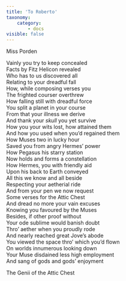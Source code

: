 ```yaml
---
title: 'To Roberto'
taxonomy:
    category:
        - docs
visible: false
---
```


<div class="author">Miss Porden</div>

Vainly you try to keep concealed  
Facts by Fitz Helicon revealed  
Who has to us discovered all  
Relating to your dreadful fall  
How, while composing verses you  
The frighted courser overthrew  
How falling still with dreadful force  
You split a planet in your course  
From that your illness we derive  
And thank your *skull* you yet survive  
How you your wits lost, how attained them  
And how you used when you’d regained them  
How Muses two in lucky hour  
Saved you from angry Hermes’ power  
How Pegasus his starry station  
Now holds and forms a constellation  
How Hermes, you with friendly aid  
Upon his back to Earth conveyed  
All this we know and all beside  
Respecting your aetherial ride  
And from your pen we now request  
Some verses for the Attic Chest  
And dread no more your vain excuses  
Knowing you favoured by the Muses  
Besides, if other proof without  
Your ode sublime would banish doubt  
Thro’ aether when you proudly rode  
And nearly reached great Jove’s abode  
You viewed the space thro’ which you’d flown  
On worlds innumerous looking down  
Your Muse disdained less high employment  
And sang of gods and gods’ enjoyment  
  
The Genii of the Attic Chest